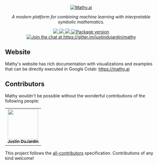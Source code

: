 <p align="center">
  <a href="https://mathy.ai"><img mathy-logo src="https://mathy.ai/img/mathy_logo.png" alt="Mathy.ai"></a>
</p>
<p align="center">
    <em>A modern platform for combining machine learning with interpretable symbolic mathematics.</em>
</p>
<p align="center">
<a href="https://github.com/justindujardin/mathy/actions">
    <img src="https://github.com/justindujardin/mathy/workflows/Build/badge.svg" />
</a>
<a href="https://codecov.io/gh/justindujardin/mathy">
    <img src="https://codecov.io/gh/justindujardin/mathy/branch/master/graph/badge.svg?token=CqPEOdEMJX" />
</a>
<a href="https://greenkeeper.io/" target="_blank">
    <img src="https://badges.greenkeeper.io/justindujardin/mathy.svg?token=2044b55958862978215ac670d51d87517f45bd312855e113460807d9532469a4&ts=1577489087722">
</a>
<a href="https://pypi.org/project/mathy" target="_blank">
    <img src="https://badge.fury.io/py/mathy.svg" alt="Package version">
</a>
<a href="https://gitter.im/justindujardin/mathy?utm_source=badge&utm_medium=badge&utm_campaign=pr-badge&utm_content=badge" target="_blank">
    <img src="https://badges.gitter.im/justindujardin/mathy.svg" alt="Join the chat at https://gitter.im/justindujardin/mathy">
</a>
</p>


## Website

Mathy's website has rich documentation with visualizations and examples that can be directly executed in Google Colab: <a href="https://mathy.ai" target="_blank">https://mathy.ai</a>

## Contributors

Mathy wouldn't be possible without the wonderful contributions of the following people:

<!-- ALL-CONTRIBUTORS-LIST:START - Do not remove or modify this section -->
<!-- prettier-ignore-start -->
<!-- markdownlint-disable -->
<table>
  <tr>
    <td align="center"><a target="_blank" href="https://www.justindujardin.com/"><img src="https://avatars0.githubusercontent.com/u/101493?v=4" width="100px;" alt=""/><br /><sub><b>Justin DuJardin</b></sub></a></td>
  </tr>
</table>

<!-- markdownlint-enable -->
<!-- prettier-ignore-end -->
<!-- ALL-CONTRIBUTORS-LIST:END -->

This project follows the [all-contributors](https://github.com/all-contributors/all-contributors) specification. Contributions of any kind welcome!
